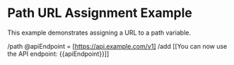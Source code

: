 # Path URL Assignment Example

This example demonstrates assigning a URL to a path variable.

/path @apiEndpoint = [https://api.example.com/v1]
/add [[You can now use the API endpoint: {{apiEndpoint}}]]